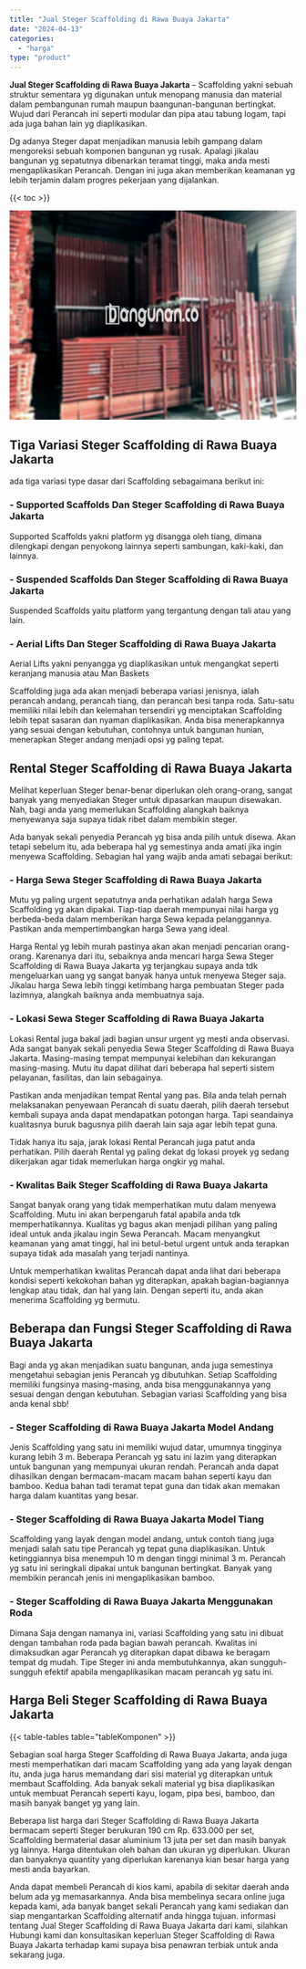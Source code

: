 ```yaml
---
title: "Jual Steger Scaffolding di Rawa Buaya Jakarta"
date: "2024-04-13"
categories: 
  - "harga"
type: "product"
---
```


**Jual Steger Scaffolding di Rawa Buaya Jakarta** – Scaffolding yakni sebuah struktur sementara yg digunakan untuk menopang manusia dan material dalam pembangunan rumah maupun baangunan-bangunan bertingkat. Wujud dari Perancah ini seperti modular dan pipa atau tabung logam, tapi ada juga bahan lain yg diaplikasikan.

Dg adanya Steger dapat menjadikan manusia lebih gampang dalam mengoreksi sebuah komponen bangunan yg rusak. Apalagi jikalau bangunan yg sepatutnya dibenarkan teramat tinggi, maka anda mesti mengaplikasikan Perancah. Dengan ini juga akan memberikan keamanan yg lebih terjamin dalam progres pekerjaan yang dijalankan.

{{< toc >}}

![Jual Steger Scaffolding di Rawa Buaya Jakarta](/images/sewa-scaffolding-steger-09.png)

## Tiga Variasi Steger Scaffolding di Rawa Buaya Jakarta

ada tiga variasi type dasar dari Scaffolding sebagaimana berikut ini:

### \- Supported Scaffolds Dan Steger Scaffolding di Rawa Buaya Jakarta

Supported Scaffolds yakni platform yg disangga oleh tiang, dimana dilengkapi dengan penyokong lainnya seperti sambungan, kaki-kaki, dan lainnya.

### \- Suspended Scaffolds Dan Steger Scaffolding di Rawa Buaya Jakarta

Suspended Scaffolds yaitu platform yang tergantung dengan tali atau yang lain.

### \- Aerial Lifts Dan Steger Scaffolding di Rawa Buaya Jakarta

Aerial Lifts yakni penyangga yg diaplikasikan untuk mengangkat seperti keranjang manusia atau Man Baskets

Scaffolding juga ada akan menjadi beberapa variasi jenisnya, ialah perancah andang, perancah tiang, dan perancah besi tanpa roda. Satu-satu memiliki nilai lebih dan kelemahan tersendiri yg menciptakan Scaffolding lebih tepat sasaran dan nyaman diaplikasikan. Anda bisa menerapkannya yang sesuai dengan kebutuhan, contohnya untuk bangunan hunian, menerapkan Steger andang menjadi opsi yg paling tepat.

## Rental Steger Scaffolding di Rawa Buaya Jakarta

Melihat keperluan Steger benar-benar diperlukan oleh orang-orang, sangat banyak yang menyediakan Steger untuk dipasarkan maupun disewakan. Nah, bagi anda yang memerlukan Scaffolding alangkah baiknya menyewanya saja supaya tidak ribet dalam membikin steger.

Ada banyak sekali penyedia Perancah yg bisa anda pilih untuk disewa. Akan tetapi sebelum itu, ada beberapa hal yg semestinya anda amati jika ingin menyewa Scaffolding. Sebagian hal yang wajib anda amati sebagai berikut:

### \- Harga Sewa Steger Scaffolding di Rawa Buaya Jakarta

Mutu yg paling urgent sepatutnya anda perhatikan adalah harga Sewa Scaffolding yg akan dipakai. Tiap-tiap daerah mempunyai nilai harga yg berbeda-beda dalam memberikan harga Sewa kepada pelanggannya. Pastikan anda mempertimbangkan harga Sewa yang ideal.

Harga Rental yg lebih murah pastinya akan akan menjadi pencarian orang-orang. Karenanya dari itu, sebaiknya anda mencari harga Sewa Steger Scaffolding di Rawa Buaya Jakarta yg terjangkau supaya anda tdk mengeluarkan uang yg sangat banyak hanya untuk menyewa Steger saja. Jikalau harga Sewa lebih tinggi ketimbang harga pembuatan Steger pada lazimnya, alangkah baiknya anda membuatnya saja.

### \- Lokasi Sewa Steger Scaffolding di Rawa Buaya Jakarta

Lokasi Rental juga bakal jadi bagian unsur urgent yg mesti anda observasi. Ada sangat banyak sekali penyedia Sewa Steger Scaffolding di Rawa Buaya Jakarta. Masing-masing tempat mempunyai kelebihan dan kekurangan masing-masing. Mutu itu dapat dilihat dari beberapa hal seperti sistem pelayanan, fasilitas, dan lain sebagainya.

Pastikan anda menjadikan tempat Rental yang pas. Bila anda telah pernah melaksanakan penyewaan Perancah di suatu daerah, pilih daerah tersebut kembali supaya anda dapat mendapatkan potongan harga. Tapi seandainya kualitasnya buruk bagusnya pilih daerah lain saja agar lebih tepat guna.

Tidak hanya itu saja, jarak lokasi Rental Perancah juga patut anda perhatikan. Pilih daerah Rental yg paling dekat dg lokasi proyek yg sedang dikerjakan agar tidak memerlukan harga ongkir yg mahal.

### \- Kwalitas Baik Steger Scaffolding di Rawa Buaya Jakarta

Sangat banyak orang yang tidak memperhatikan mutu dalam menyewa Scaffolding. Mutu ini akan berpengaruh fatal apabila anda tdk memperhatikannya. Kualitas yg bagus akan menjadi pilihan yang paling ideal untuk anda jikalau ingin Sewa Perancah. Macam menyangkut keamanan yang amat tinggi, hal ini betul-betul urgent untuk anda terapkan supaya tidak ada masalah yang terjadi nantinya.

Untuk memperhatikan kwalitas Perancah dapat anda lihat dari beberapa kondisi seperti kekokohan bahan yg diterapkan, apakah bagian-bagiannya lengkap atau tidak, dan hal yang lain. Dengan seperti itu, anda akan menerima Scaffolding yg bermutu.

## Beberapa dan Fungsi Steger Scaffolding di Rawa Buaya Jakarta

Bagi anda yg akan menjadikan suatu bangunan, anda juga semestinya mengetahui sebagian jenis Perancah yg dibutuhkan. Setiap Scaffolding memiliki fungsinya masing-masing, anda bisa menggunakannya yang sesuai dengan dengan kebutuhan. Sebagian variasi Scaffolding yang bisa anda kenal sbb!

### \- Steger Scaffolding di Rawa Buaya Jakarta Model Andang

Jenis Scaffolding yang satu ini memiliki wujud datar, umumnya tingginya kurang lebih 3 m. Beberapa Perancah yg satu ini lazim yang diterapkan untuk bangunan yang mempunyai ukuran rendah. Perancah anda dapat dihasilkan dengan bermacam-macam macam bahan seperti kayu dan bamboo. Kedua bahan tadi teramat tepat guna dan tidak akan memakan harga dalam kuantitas yang besar.

### \- Steger Scaffolding di Rawa Buaya Jakarta Model Tiang

Scaffolding yang layak dengan model andang, untuk contoh tiang juga menjadi salah satu tipe Perancah yg tepat guna diaplikasikan. Untuk ketinggiannya bisa menempuh 10 m dengan tinggi minimal 3 m. Perancah yg satu ini seringkali dipakai untuk bangunan bertingkat. Banyak yang membikin perancah jenis ini mengaplikasikan bamboo.

### \- Steger Scaffolding di Rawa Buaya Jakarta Menggunakan Roda

Dimana Saja dengan namanya ini, variasi Scaffolding yang satu ini dibuat dengan tambahan roda pada bagian bawah perancah. Kwalitas ini dimaksudkan agar Perancah yg diterapkan dapat dibawa ke beragam tempat dg mudah. Tipe Steger ini anda membutuhkannya, akan sungguh-sungguh efektif apabila mengaplikasikan macam perancah yg satu ini.

## Harga Beli Steger Scaffolding di Rawa Buaya Jakarta

{{< table-tables table="tableKomponen" >}}

Sebagian soal harga Steger Scaffolding di Rawa Buaya Jakarta, anda juga mesti memperhatikan dari macam Scaffolding yang ada yang layak dengan itu, anda juga harus memandang dari sisi material yg diterapkan untuk membaut Scaffolding. Ada banyak sekali material yg bisa diaplikasikan untuk membuat Perancah seperti kayu, logam, pipa besi, bamboo, dan masih banyak banget yg yang lain.

Beberapa list harga dari Steger Scaffolding di Rawa Buaya Jakarta bermacam seperti Steger berukuran 190 cm Rp. 633.000 per set, Scaffolding bermaterial dasar aluminium 13 juta per set dan masih banyak yg lainnya. Harga ditentukan oleh bahan dan ukuran yg diperlukan. Ukuran dan banyaknya quantity yang diperlukan karenanya kian besar harga yang mesti anda bayarkan.

Anda dapat membeli Perancah di kios kami, apabila di sekitar daerah anda belum ada yg memasarkannya. Anda bisa membelinya secara online juga kepada kami, ada banyak banget sekali Perancah yang kami sediakan dan siap mengantarkan Scaffolding alternatif anda hingga tujuan. informasi tentang Jual Steger Scaffolding di Rawa Buaya Jakarta dari kami, silahkan Hubungi kami dan konsultasikan keperluan Steger Scaffolding di Rawa Buaya Jakarta terhadap kami supaya bisa penawran terbiak untuk anda sekarang juga.
